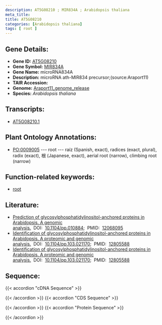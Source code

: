 ```yaml
---
description: AT5G08210 ; MIR834A ; Arabidopsis thaliana
meta_title:
title: AT5G08210
categories: [Arabidopsis thaliana]
tags: [ root ]
---
```


## Gene Details:
- **Gene ID:** [AT5G08210](https://www.arabidopsis.org/locus?name=AT5G08210)
- **Gene Symbol:** <u>MIR834A</u>
- **Gene Name:** microRNA834A
- **Description:**   microRNA ath-MIR834 precursor;(source:Araport11)
- **TAIR Accession:** 
- **Genome:** [Araport11_genome_release](https://www.arabidopsis.org/download/list?dir=Genes%2FAraport11_genome_release)
- **Species:** *Arabidopsis thaliana*

## Transcripts:
   -  [AT5G08210.1](https://www.arabidopsis.org/gene?name=AT5G08210.1)
## Plant Ontology Annotations:
   - [PO:0009005](https://browser.planteome.org/amigo/term/PO:0009005)&nbsp;---&nbsp;root&nbsp;---&nbsp;raíz (Spanish, exact), radices (exact, plural), radix (exact), 根 (Japanese, exact), aerial root (narrow), climbing root (narrow)
## Function-related keywords:
   - [root](/tags/root/)
## Literature:
   - [Prediction of glycosylphosphatidylinositol-anchored proteins in Arabidopsis. A  genomic analysis.](https://www.doi.org/10.1104/pp.010884)&nbsp;&nbsp;DOI:&nbsp;&nbsp;[10.1104/pp.010884](https://www.doi.org/10.1104/pp.010884);&nbsp;&nbsp;PMID:&nbsp;&nbsp;[12068095](https://pubmed.ncbi.nlm.nih.gov/12068095/)
   - [Identification of glycosylphosphatidylinositol-anchored proteins in Arabidopsis.  A proteomic and genomic analysis.](https://www.doi.org/10.1104/pp.103.021170)&nbsp;&nbsp;DOI:&nbsp;&nbsp;[10.1104/pp.103.021170](https://www.doi.org/10.1104/pp.103.021170);&nbsp;&nbsp;PMID:&nbsp;&nbsp;[12805588](https://pubmed.ncbi.nlm.nih.gov/12805588/)
   - [Identification of glycosylphosphatidylinositol-anchored proteins in Arabidopsis.  A proteomic and genomic analysis.](https://www.doi.org/10.1104/pp.103.021170)&nbsp;&nbsp;DOI:&nbsp;&nbsp;[10.1104/pp.103.021170](https://www.doi.org/10.1104/pp.103.021170);&nbsp;&nbsp;PMID:&nbsp;&nbsp;[12805588](https://pubmed.ncbi.nlm.nih.gov/12805588/)
## Sequence:
{{< accordion "cDNA Sequence" >}}

{{< /accordion >}}
{{< accordion "CDS Sequence" >}}

{{< /accordion >}}
{{< accordion "Protein Sequence" >}}

{{< /accordion >}}

